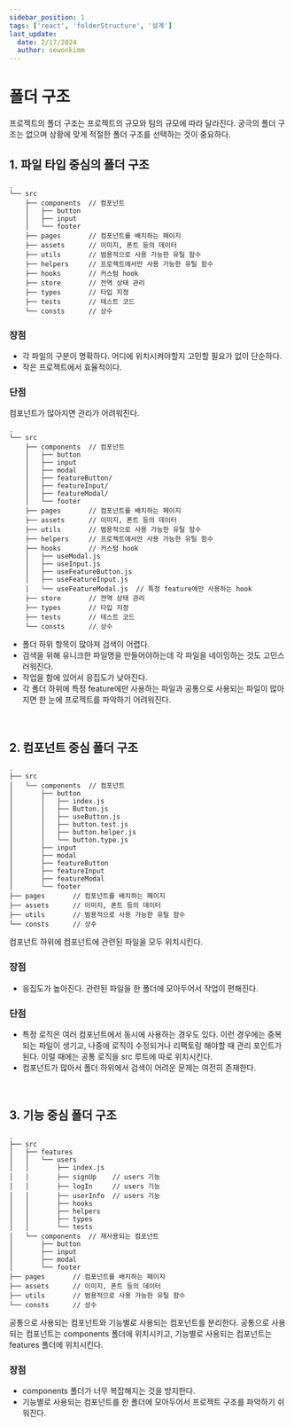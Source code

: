 ```yaml
---
sidebar_position: 1
tags: ['react', 'folderStructure', '설계']
last_update:
  date: 2/17/2024
  author: sewonkimm
---
```


# 폴더 구조

프로젝트의 폴더 구조는 프로젝트의 규모와 팀의 규모에 따라 달라진다. 궁극의 폴더 구조는 없으며 상황에 맞게 적절한 폴더 구조를 선택하는 것이 중요하다.

## 1. 파일 타입 중심의 폴더 구조

```
.
└── src
    ├── components  // 컴포넌트
    │   ├── button
    │   ├── input
    │   └── footer
    ├── pages       // 컴포넌트를 배치하는 페이지
    ├── assets      // 이미지, 폰트 등의 데이터
    ├── utils       // 범용적으로 사용 가능한 유틸 함수
    ├── helpers     // 프로젝트에서만 사용 가능한 유틸 함수
    ├── hooks       // 커스텀 hook
    ├── store       // 전역 상태 관리
    ├── types       // 타입 지정
    ├── tests       // 테스트 코드
    └── consts      // 상수
```

### 장점

- 각 파일의 구분이 명확하다. 어디에 위치시켜야할지 고민할 필요가 없이 단순하다.
- 작은 프로젝트에서 효율적이다.

### 단점

컴포넌트가 많아지면 관리가 어려워진다.

```
.
└── src
    ├── components  // 컴포넌트
    │   ├── button
    │   ├── input
    │   ├── modal
    │   ├── featureButton/
    │   ├── featureInput/
    │   ├── featureModal/
    │   └── footer
    ├── pages       // 컴포넌트를 배치하는 페이지
    ├── assets      // 이미지, 폰트 등의 데이터
    ├── utils       // 범용적으로 사용 가능한 유틸 함수
    ├── helpers     // 프로젝트에서만 사용 가능한 유틸 함수
    ├── hooks       // 커스텀 hook
    │   ├── useModal.js
    │   ├── useInput.js
    │   ├── useFeatureButton.js
    │   ├── useFeatureInput.js
    │   └── useFeatureModal.js  // 특정 feature에만 사용하는 hook
    ├── store       // 전역 상태 관리
    ├── types       // 타입 지정
    ├── tests       // 테스트 코드
    └── consts      // 상수
```

- 폴더 하위 항목이 많아져 검색이 어렵다.
- 검색을 위해 유니크한 파일명을 만들어야하는데 각 파일을 네이밍하는 것도 고민스러워진다.
- 작업을 함에 있어서 응집도가 낮아진다.
- 각 폴더 하위에 특정 feature에만 사용하는 파일과 공통으로 사용되는 파일이 많아지면 한 눈에 프로젝트를 파악하기 어려워진다.

<br />

## 2. 컴포넌트 중심 폴더 구조
```
.
├── src
│   └── components  // 컴포넌트
│       ├── button
│       │   ├── index.js
│       │   ├── Button.js
│       │   ├── useButton.js
│       │   ├── button.test.js
│       │   ├── button.helper.js
│       │   └── button.type.js
│       ├── input
│       ├── modal
│       ├── featureButton
│       ├── featureInput
│       ├── featureModal
│       └── footer
├── pages       // 컴포넌트를 배치하는 페이지
├── assets      // 이미지, 폰트 등의 데이터
├── utils       // 범용적으로 사용 가능한 유틸 함수
└── consts      // 상수
```

컴포넌트 하위에 컴포넌트에 관련된 파일을 모두 위치시킨다.

### 장점
- 응집도가 높아진다. 관련된 파일을 한 폴더에 모아두어서 작업이 편해진다.

### 단점
- 특정 로직은 여러 컴포넌트에서 동시에 사용하는 경우도 있다. 이런 경우에는 중복되는 파일이 생기고, 나중에 로직이 수정되거나 리팩토링 해야할 때 관리 포인트가 된다. 이럴 때에는 공통 로직을 src 루트에 따로 위치시킨다.
- 컴포넌트가 많아서 폴더 하위에서 검색이 어려운 문제는 여전히 존재한다.


<br />

## 3. 기능 중심 폴더 구조
```
.
├── src
│   ├── features
│   │   └── users
│   │       ├── index.js
│   │       ├── signUp    // users 기능
│   │       ├── logIn     // users 기능
│   │       ├── userInfo  // users 기능
│   │       ├── hooks
│   │       ├── helpers
│   │       ├── types
│   │       └── tests
│   └── components  // 재사용되는 컴포넌트
│       ├── button
│       ├── input
│       ├── modal
│       └── footer
├── pages       // 컴포넌트를 배치하는 페이지
├── assets      // 이미지, 폰트 등의 데이터
├── utils       // 범용적으로 사용 가능한 유틸 함수
└── consts      // 상수
```

공통으로 사용되는 컴포넌트와 기능별로 사용되는 컴포넌트를 분리한다. 공통으로 사용되는 컴포넌트는 components 폴더에 위치시키고, 기능별로 사용되는 컴포넌트는 features 폴더에 위치시킨다.

### 장점
- components 폴더가 너무 복잡해지는 것을 방지한다.
- 기능별로 사용되는 컴포넌트를 한 폴더에 모아두어서 프로젝트 구조를 파악하기 쉬워진다.

